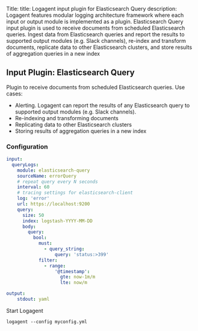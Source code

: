 Title: 
title: Logagent input plugin for Elasticsearch Query 
description: Logagent features modular logging architecture framework where each input or output module is implemented as a plugin. Elasticsearch Query input plugin is used to receive documents from scheduled Elasticsearch queries. Ingest data from Elasticsearch queries and report the results to supported output modules (e.g. Slack channels), re-index and transform documents, replicate data to other Elasticsearch clusters, and store results of aggregation queries in a new index

## Input Plugin: Elasticsearch Query

Plugin to receive documents from scheduled Elasticsearch queries.
Use cases: 

- Alerting. Logagent can report the results of any Elasticsearch query to supported output modules (e.g. Slack channels).  
- Re-indexing and transforming documents 
- Replicating data to other Elasticsearch clusters
- Storing results of aggregation queries in a new index

### Configuration

```yaml
input:
  queryLogs: 
    module: elasticsearch-query
    sourceName: errorQuery
    # repeat query every N seconds
    interval: 60
    # tracing settings for elasticsearch-client
    log: 'error'
    url: https://localhost:9200
    query: 
      size: 50
      index: logstash-YYYY-MM-DD
      body:
        query:
          bool:
            must: 
              - query_string:
                  query: 'status:>399'
            filter:
              - range:
                  '@timestamp':
                    gte: now-1m/m
                    lte: now/m

output: 
    stdout: yaml

```

Start Logagent

```
logagent --config myconfig.yml
```

